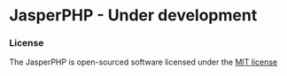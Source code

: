 # JasperPHP - Under development

### License

The JasperPHP is open-sourced software licensed under the [MIT license](http://opensource.org/licenses/MIT)
